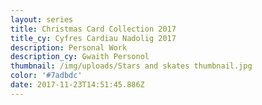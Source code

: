 ```yaml
---
layout: series
title: Christmas Card Collection 2017
title_cy: Cyfres Cardiau Nadolig 2017
description: Personal Work
description_cy: Gwaith Personol
thumbnail: /img/uploads/Stars and skates thumbnail.jpg
color: '#7adbdc'
date: 2017-11-23T14:51:45.886Z
---
```



